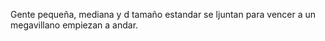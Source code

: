 Gente pequeña, mediana y d tamaño estandar se ljuntan para vencer  a un megavillano 
empiezan a andar. 
